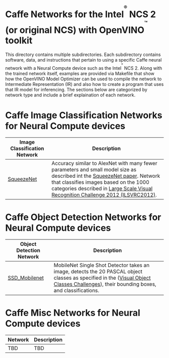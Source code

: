 # Caffe Networks for the Intel<sup><sup><sup>®</sup></sup></sup> NCS 2 (or original NCS) with OpenVINO<sup><sup><sup>™</sup></sup></sup> toolkit
This directory contains multiple subdirectories. Each subdirectory contains software, data, and instructions that pertain to using a specific Caffe neural network with a Neural Compute device such as the Intel<sup><sup><sup>®</sup></sup></sup> NCS 2.  Along with the trained network itself, examples are provided via Makefile that show how the OpenVINO Model Optimizer can be used to compile the network to Intermediate Representation (IR) and also how to create a program that uses that IR model for inferencing.  The sections below are categorized by network type and include a brief explaination of each network.

# Caffe Image Classification Networks for Neural Compute devices
|Image Classification Network| Description |
|---------------------|-------------|
|[SqueezeNet](SqueezeNet/README.md) |Accuracy similar to AlexNet with many fewer parameters and small model size as described int the [SqueezeNet paper](https://arxiv.org/abs/1602.07360). Network that classifies images based on the 1000 categories described in [Large Scale Visual Recognition Challenge 2012 (ILSVRC2012)](http://www.image-net.org/challenges/LSVRC/2012/). |

# Caffe Object Detection Networks for Neural Compute devices
|Object Detection Network| Description |
|---------------------|-------------|
|[SSD_Mobilenet](SSD_Mobilenet/README.md)|MobileNet Single Shot Detector takes an image, detects the 20 PASCAL object classes as specified in the ([Visual Object Classes Challenges](http://host.robots.ox.ac.uk/pascal/VOC/)), their bounding boxes, and classifications. |

# Caffe Misc Networks for Neural Compute devices
|Network| Description |
|---------------------|-------------|
|TBD | TBD|
